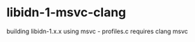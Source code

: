 libidn-1-msvc-clang
===================

building libidn-1.x.x using msvc - profiles.c requires clang msvc 
